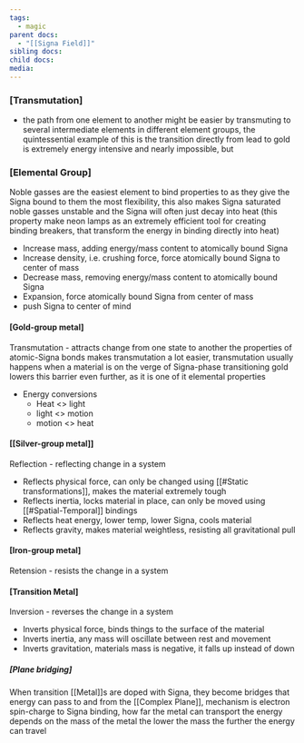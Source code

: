 ```yaml
---
tags:
  - magic
parent docs:
  - "[[Signa Field]]"
sibling docs: 
child docs: 
media:
---
```


### [Transmutation]

- the path from one element to another might be easier by transmuting to several intermediate elements in different element groups, the quintessential example of this is the transition directly from lead to gold is extremely energy intensive and nearly impossible, but 
### [Elemental Group]
Noble gasses are the easiest element to bind properties to as they give the Signa bound to them the most flexibility, this also makes Signa saturated noble gasses unstable and the Signa will often just decay into heat (this property make neon lamps as an extremely efficient tool for creating binding breakers, that transform the energy in binding directly into heat)

- Increase mass, adding energy/mass content to atomically bound Signa
- Increase density, i.e. crushing force, force atomically bound Signa to center of mass
- Decrease mass, removing energy/mass content to atomically bound Signa
- Expansion, force atomically bound Signa from center of mass
- push Signa to center of mind
#### [Gold-group metal]
Transmutation - attracts change from one state to another 
the properties of atomic-Signa bonds makes transmutation a lot easier, transmutation usually happens when a material is on the verge of Signa-phase transitioning 
gold lowers this barrier even further, as it is one of it elemental properties
- Energy conversions
	- Heat <> light
	- light <> motion
	- motion <> heat

#### [[Silver-group metal]]
Reflection - reflecting change in a system

- Reflects physical force, can only be changed using [[#Static transformations]], makes the material extremely tough
- Reflects inertia, locks material in place, can only be moved using [[#Spatial-Temporal]] bindings
- Reflects heat energy, lower temp, lower Signa, cools material 
- Reflects gravity, makes material weightless, resisting all gravitational pull
#### [Iron-group metal]
Retension - resists the change in a system
#### [Transition Metal]
Inversion - reverses the change in a system

- Inverts physical force, binds things to the surface of the material
- Inverts inertia, any mass will oscillate between rest and movement
- Inverts gravitation, materials mass is negative, it falls up instead of down

##### [Plane bridging]
When transition [[Metal]]s are doped with Signa, they become bridges that energy can pass to and from the [[Complex Plane]], mechanism is electron spin-charge to Signa binding, how far the metal can transport the energy depends on the mass of the metal the lower the mass the further the energy can travel

